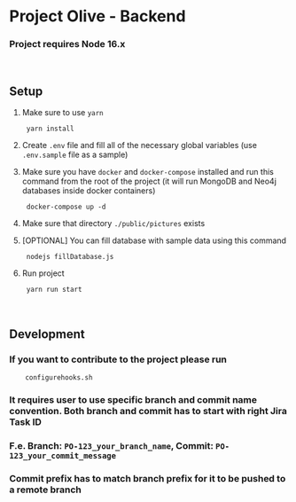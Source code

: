 # Project Olive - Backend

### Project requires Node 16.x

<br>

## Setup
1. Make sure to use `yarn`

        yarn install

2. Create `.env` file and fill all of the necessary global variables (use `.env.sample` file as a sample)
3. Make sure you have `docker` and `docker-compose` installed and run this command from the root of the project (it will run MongoDB and Neo4j databases inside docker containers)

        docker-compose up -d

4. Make sure that directory `./public/pictures` exists
5. [OPTIONAL] You can fill database with sample data using this command

        nodejs fillDatabase.js
6. Run project

        yarn run start

<br>

## Development
### If you want to contribute to the project please run 
        configurehooks.sh
### It requires user to use specific branch and commit name convention. Both branch and commit has to start with right Jira Task ID
### F.e. Branch: `PO-123_your_branch_name`, Commit: `PO-123_your_commit_message`
### Commit prefix has to match branch prefix for it to be pushed to a remote branch
